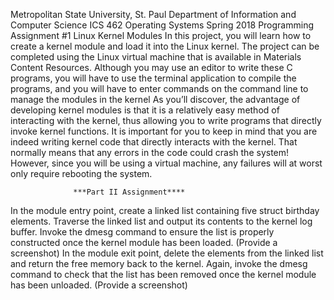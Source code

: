 Metropolitan State University, St. Paul
Department of Information and Computer Science
ICS 462 Operating Systems
Spring 2018
Programming Assignment #1
Linux Kernel Modules
In this project, you will learn how to create a kernel module and load it into
the Linux kernel. The project can be completed using the Linux virtual machine
that is available in Materials Content Resources. Although you may use an editor
to write these C programs, you will have to use the terminal application to
compile the programs, and you will have to enter commands on the command line
to manage the modules in the kernel As you’ll discover, the advantage of
developing kernel modules is that it is a relatively easy method of interacting
with the kernel, thus allowing you to write programs that directly invoke kernel
functions. It is important for you to keep in mind that you are indeed writing
kernel code that directly interacts with the kernel. That normally means that
any errors in the code could crash the system! However, since you will be using
a virtual machine, any failures will at worst only require rebooting the system.



                  ***Part II Assignment****
In the module entry point, create a linked list containing five struct birthday elements. Traverse
the linked list and output its contents to the kernel log buffer. Invoke the dmesg command to ensure
the list is properly constructed once the kernel module has been loaded. (Provide a screenshot)
In the module exit point, delete the elements from the linked list and return the free memory back
to the kernel. Again, invoke the dmesg command to check that the list has been removed once the
kernel module has been unloaded. (Provide a screenshot)
